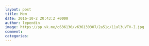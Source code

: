 ```yaml
--- 
layout: post 
title: Mem 
date: 2016-10-2 20:43:2 +0000 
author: lependin 
image: https://pp.vk.me/c636130/v636130307/2a51c/11ul3uVTV-I.jpg
comment: 
categories: 
---
```

